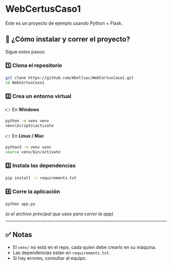 
# WebCertusCaso1

Este es un proyecto de ejemplo usando Python + Flask.

## 🚀 ¿Cómo instalar y correr el proyecto?

Sigue estos pasos:

### 1️⃣ Clona el repositorio
```bash
git clone https://github.com/Abellsac/WebCertusCaso1.git
cd WebCertusCaso1
```

### 2️⃣ Crea un entorno virtual

👉 En **Windows**
```bash
python -m venv venv
venv\Scripts\activate
```

👉 En **Linux / Mac**
```bash
python3 -m venv venv
source venv/bin/activate
```

### 3️⃣ Instala las dependencias
```bash
pip install -r requirements.txt
```

### 4️⃣ Corre la aplicación
```bash
python app.py
```
*(o el archivo principal que uses para correr la app)*

---

## ✅ Notas

- El `venv/` no está en el repo, cada quien debe crearlo en su máquina.
- Las dependencias están en `requirements.txt`.
- Si hay errores, consultar al equipo.
